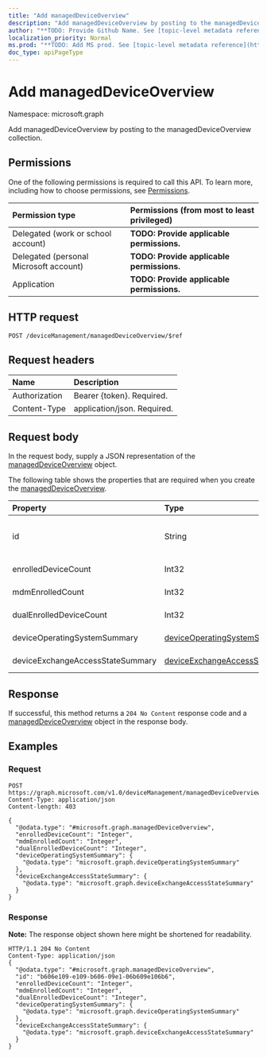 ```yaml
---
title: "Add managedDeviceOverview"
description: "Add managedDeviceOverview by posting to the managedDeviceOverview collection."
author: "**TODO: Provide Github Name. See [topic-level metadata reference](https://msgo.azurewebsites.net/add/document/guidelines/metadata.html#topic-level-metadata)**"
localization_priority: Normal
ms.prod: "**TODO: Add MS prod. See [topic-level metadata reference](https://msgo.azurewebsites.net/add/document/guidelines/metadata.html#topic-level-metadata)**"
doc_type: apiPageType
---
```


# Add managedDeviceOverview

Namespace: microsoft.graph

Add managedDeviceOverview by posting to the managedDeviceOverview collection.

## Permissions
One of the following permissions is required to call this API. To learn more, including how to choose permissions, see [Permissions](/concepts/permissions-reference.md).

|Permission type|Permissions (from most to least privileged)|
|:---|:---|
|Delegated (work or school account)|**TODO: Provide applicable permissions.**|
|Delegated (personal Microsoft account)|**TODO: Provide applicable permissions.**|
|Application|**TODO: Provide applicable permissions.**|

## HTTP request

<!-- {
  "blockType": "ignored"
}
-->
``` http
POST /deviceManagement/managedDeviceOverview/$ref
```

## Request headers
|Name|Description|
|:---|:---|
|Authorization|Bearer {token}. Required.|
|Content-Type|application/json. Required.|

## Request body
In the request body, supply a JSON representation of the [managedDeviceOverview](../resources/intune-manageddeviceoverview.md) object.

The following table shows the properties that are required when you create the [managedDeviceOverview](../resources/intune-manageddeviceoverview.md).

|Property|Type|Description|
|:---|:---|:---|
|id|String|**TODO: Add Description** Inherited from [entity](../resources/entity.md)|
|enrolledDeviceCount|Int32|**TODO: Add Description**|
|mdmEnrolledCount|Int32|**TODO: Add Description**|
|dualEnrolledDeviceCount|Int32|**TODO: Add Description**|
|deviceOperatingSystemSummary|[deviceOperatingSystemSummary](../resources/intune-deviceoperatingsystemsummary.md)|**TODO: Add Description**|
|deviceExchangeAccessStateSummary|[deviceExchangeAccessStateSummary](../resources/intune-deviceexchangeaccessstatesummary.md)|**TODO: Add Description**|



## Response

If successful, this method returns a `204 No Content` response code and a [managedDeviceOverview](../resources/intune-manageddeviceoverview.md) object in the response body.

## Examples

### Request
<!-- {
  "blockType": "request",
  "name": "create_manageddeviceoverview_from_"
}
-->
``` http
POST https://graph.microsoft.com/v1.0/deviceManagement/managedDeviceOverview/$ref
Content-Type: application/json
Content-length: 403

{
  "@odata.type": "#microsoft.graph.managedDeviceOverview",
  "enrolledDeviceCount": "Integer",
  "mdmEnrolledCount": "Integer",
  "dualEnrolledDeviceCount": "Integer",
  "deviceOperatingSystemSummary": {
    "@odata.type": "microsoft.graph.deviceOperatingSystemSummary"
  },
  "deviceExchangeAccessStateSummary": {
    "@odata.type": "microsoft.graph.deviceExchangeAccessStateSummary"
  }
}
```


### Response
**Note:** The response object shown here might be shortened for readability.
<!-- {
  "blockType": "response",
  "truncated": true,
  "@odata.type": "microsoft.graph.manageddeviceoverview"
}
-->
``` http
HTTP/1.1 204 No Content
Content-Type: application/json
{
  "@odata.type": "#microsoft.graph.managedDeviceOverview",
  "id": "b606e109-e109-b606-09e1-06b609e106b6",
  "enrolledDeviceCount": "Integer",
  "mdmEnrolledCount": "Integer",
  "dualEnrolledDeviceCount": "Integer",
  "deviceOperatingSystemSummary": {
    "@odata.type": "microsoft.graph.deviceOperatingSystemSummary"
  },
  "deviceExchangeAccessStateSummary": {
    "@odata.type": "microsoft.graph.deviceExchangeAccessStateSummary"
  }
}
```

